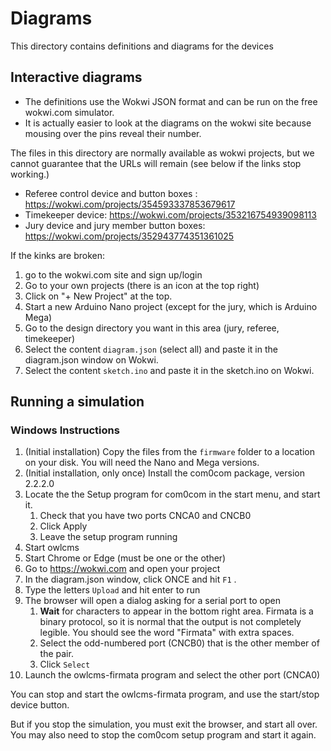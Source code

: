 # Diagrams

This directory contains definitions and diagrams for the devices

## Interactive diagrams

- The definitions use the Wokwi JSON format and can be run on the free wokwi.com simulator.
- It is actually easier to look at the diagrams on the wokwi site because mousing over the pins reveal their number.

The files in this directory are normally available as wokwi projects, but we cannot guarantee that the URLs will remain (see below if the links stop working.)

- Referee control device and button boxes :  https://wokwi.com/projects/354593337853679617
- Timekeeper device: https://wokwi.com/projects/353216754939098113
- Jury device and jury member button boxes: https://wokwi.com/projects/352943774351361025

If the kinks are broken: 

1. go to the wokwi.com site and sign up/login
2. Go to your own projects (there is an icon at the top right)
3. Click on "+ New Project" at the top.
4. Start a new Arduino Nano project (except for the jury, which is Arduino Mega)
5. Go to the design directory you want in this area (jury, referee, timekeeper)
6. Select the content  `diagram.json` (select all) and paste it in the diagram.json window on Wokwi.
7. Select the content `sketch.ino` and paste it in the sketch.ino on Wokwi.

## Running a simulation

### Windows Instructions

1. (Initial installation) Copy the files from the `firmware` folder to a location on your disk.  You will need the Nano and Mega versions.
2. (Initial installation, only once) Install the com0com package, version 2.2.2.0
3. Locate the the Setup program for com0com in the start menu, and start it.
   1. Check that you have two ports CNCA0 and CNCB0
   2. Click Apply
   3. Leave the setup program running
4. Start owlcms
5. Start Chrome or Edge (must be one or the other)
6. Go to https://wokwi.com and open your project
7. In the diagram.json window, click ONCE and hit `F1` .
8. Type the letters `Upload` and hit enter to run
9. The browser will open a dialog asking for a serial port to open
   1. **Wait** for characters to appear in the bottom right area.  Firmata is a binary protocol, so it is normal that the output is not completely legible.  You should see the word "Firmata" with extra spaces.
   2. Select the odd-numbered port (CNCB0)  that is the other member of the pair.
   3. Click `Select`
10. Launch the owlcms-firmata program and select the other port (CNCA0)

You can stop and start the owlcms-firmata program, and use the start/stop device button.

But if you stop the simulation, you must exit the browser, and start all over.  You may also need to stop the com0com setup program and start it again.
